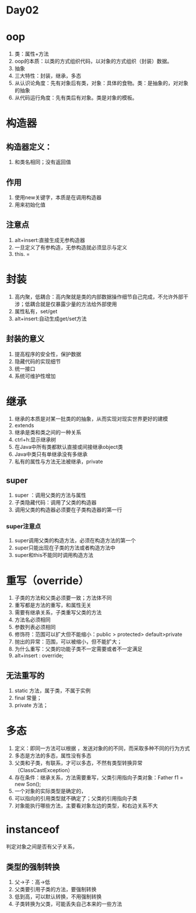 # Day02



#  oop

1. 类：属性+方法
2. oop的本质：以类的方式组织代码，以对象的方式组织（封装）数据。
3. 抽象
4. 三大特性：封装，继承，多态
5. 从认识论角度：先有对象后有类，对象：具体的食物。类：是抽象的，对对象的抽象
6. 从代码运行角度：先有类后有对象。类是对象的模板。

# 构造器

## 构造器定义：

1. 和类名相同；没有返回值

## 作用

1. 使用new关键字，本质是在调用构造器
2. 用来初始化值

## 注意点

1. alt+insert:直接生成无参构造器
2. 一旦定义了有参构造，无参构造就必须显示与定义
3. this.  = 

# 封装

1. 高内聚，低耦合：高内聚就是类的内部数据操作细节自己完成，不允许外部干涉；低耦合就是仅暴露少量的方法给外部使用
2. 属性私有，set/get
3. alt+insert:自动生成get/set方法



## 封装的意义

1. 提高程序的安全性，保护数据
2. 隐藏代码的实现细节
3. 统一接口
4. 系统可维护性增加

# 继承

1. 继承的本质是对某一批类的的抽象，从而实现对现实世界更好的建模
2. extends
3. 继承是类和类之间的一种关系
4. ctrl+h:显示继承树
5. 在Java中所有类都默认直接或间接继承object类
6. Java中类只有单继承没有多继承 
7. 私有的属性与方法无法被继承，private

## super

1. super ：调用父类的方法与属性
2. 子类隐藏代码：调用了父类的构造器
3. 调用父类的构造器必须要在子类构造器的第一行

### super注意点

1. super调用父类的构造方法，必须在构造方法的第一个
2. super只能出现在子类的方法或者构造方法中
3. super和this不能同时调用构造方法

# 重写（override）

1. 子类的方法和父类必须要一致；方法体不同
2. 重写都是方法的重写，和属性无关
3. 需要有继承关系，子类重写父类的方法
4. 方法名必须相同
5. 参数列表必须相同
6. 修饰符：范围可以扩大但不能缩小：public > protected> default>private
7. 抛出的异常：范围，可以被缩小，但不能扩大；
8. 为什么重写：父类的功能子类不一定需要或者不一定满足
9. alt+insert : override;

## 无法重写的

1. static 方法，属于类，不属于实例
2. final 常量；
3. private 方法；

# 多态

1. 定义：即同一方法可以根据 ，发送对象的的不同，而采取多种不同的行为方式
2. 多态是方法的多态，属性没有多态
3. 父类和子类，有联系，才可以多态，不然有类型转换异常（ClassCastException）
4. 存在条件：继承关系，方法需要重写，父类引用指向子类对象：Father f1 = new Son();
5. 一个对象的实际类型是确定的，
6. 可以指向的引用类型就不确定了；父类的引用指向子类
7. 对象能执行哪些方法，主要看对象左边的类型，和右边关系不大

# instanceof

判定对象之间是否有父子关系，

## 类型的强制转换

1. 父->子：高->低
2. 父类要引用子类的方法，要强制转换
3. 低到高，可以默认转换，不用强制转换
4. 子类转换为父类，可能丢失自己本来的一些方法

